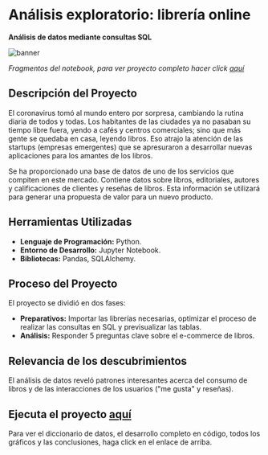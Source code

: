 # Análisis exploratorio: librería online
__Análisis de datos mediante consultas SQL__

<image src="https://github.com/BastianLQ/Analisis-SQL-Libreria/blob/main/Images/banner.png" alt="banner">

_Fragmentos del notebook, para ver proyecto completo hacer click [aquí](https://portfoliodabastianlopez.on.drv.tw/Portafolio/P14SQL.html)_

## Descripción del Proyecto
El coronavirus tomó al mundo entero por sorpresa, cambiando la rutina diaria de todos y todas. Los habitantes de las ciudades ya no pasaban su tiempo libre fuera, yendo a cafés y centros comerciales; sino que más gente se quedaba en casa, leyendo libros. Eso atrajo la atención de las startups (empresas emergentes) que se apresuraron a desarrollar nuevas aplicaciones para los amantes de los libros.

Se ha proporcionado una base de datos de uno de los servicios que compiten en este mercado. Contiene datos sobre libros, editoriales, autores y calificaciones de clientes y reseñas de libros. Esta información se utilizará para generar una propuesta de valor para un nuevo producto.
  
## Herramientas Utilizadas
- __Lenguaje de Programación:__ Python.
- __Entorno de Desarrollo:__ Jupyter Notebook.
- __Bibliotecas:__ Pandas, SQLAlchemy.

## Proceso del Proyecto
El proyecto se dividió en dos fases:
- __Preparativos:__ Importar las librerías necesarias, optimizar el proceso de realizar las consultas en SQL y previsualizar las tablas.
- __Análisis:__ Responder 5 preguntas clave sobre el e-commerce de libros.

## Relevancia de los descubrimientos
El análisis de datos reveló patrones interesantes acerca del consumo de libros y de las interacciones de los usuarios ("me gusta" y reseñas).

## Ejecuta el proyecto [aquí](https://portfoliodabastianlopez.on.drv.tw/Portafolio/P14SQL.html)
Para ver el diccionario de datos, el desarrollo completo en código, todos los gráficos y las conclusiones, haga click en el enlace de arriba.
